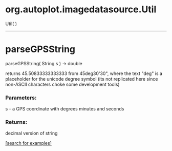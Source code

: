 # org.autoplot.imagedatasource.Util
Util( )


***
<a name="parseGPSString"></a>
# parseGPSString
parseGPSString( String s ) &rarr; double

returns 45.50833333333333 from 45deg30'30", where the text "deg" is
    a placeholder for the unicode degree symbol (its not replicated
    here since non-ASCII characters choke some development tools)

### Parameters:
s - a GPS coordinate with degrees minutes and seconds

### Returns:
decimal version of string

<a href="https://github.com/autoplot/dev/search?q=parseGPSString&unscoped_q=parseGPSString">[search for examples]</a>

